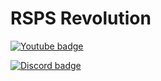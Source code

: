 # RSPS Revolution
<p><a href="https://www.youtube.com/@RspsRevolution">
<img src="https://img.shields.io/badge/YouTube-FF0000?style=for-the-badge&logo=youtube&logoColor=white" alt="Youtube badge"/>
</a></p>


<p><a href="https://discord.gg/z9fbhyNv83">
<img src="https://img.shields.io/badge/Discord-5865F2?style=for-the-badge&logo=discord&logoColor=white" alt="Discord badge"/>
</a></p>
